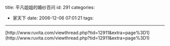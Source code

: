 title: 平凡姐姐的婚纱百问
id: 291
categories:
  - 家天下
date: 2006-12-06 07:01:21
tags:
---

<div id="msgcns!9697D6160EFEBC17!957" class="bvMsg"><div>[http://www.ruvita.com/viewthread.php?tid=12911&amp;extra=page%3D1](http://www.ruvita.com/viewthread.php?tid=12911&amp;extra=page%3D1)</div></div>